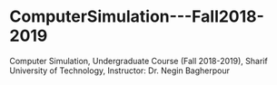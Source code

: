 # ComputerSimulation---Fall2018-2019
Computer Simulation, Undergraduate Course (Fall 2018-2019), Sharif University of Technology, Instructor: Dr.  ‪Negin Bagherpour 
